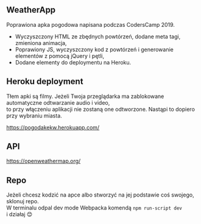 ## WeatherApp

Poprawiona apka pogodowa napisana podczas CodersCamp 2019.
* Wyczyszczony HTML ze zbędnych powtórzeń, dodane meta tagi, zmieniona animacja,
* Poprawiony JS, wyczyszczony kod z powtórzeń i generowanie elementów z pomocą jQuery i pętli,
* Dodane elementy do deploymentu na Heroku.

## Heroku deployment

Tłem apki są filmy.
Jeżeli Twoja przeglądarka ma zablokowane automatyczne odtwarzanie audio i video,</br>
to przy włączeniu aplikacji nie zostaną one odtworzone.
Nastąpi to dopiero przy wybraniu miasta.

https://pogodakekw.herokuapp.com/

## API

https://openweathermap.org/

## Repo

Jeżeli chcesz kodzić na apce albo stworzyć na jej podstawie coś swojego, sklonuj repo.</br>
W terminalu odpal dev mode Webpacka komendą ```npm run-script dev```</br>
i działaj :blush:

